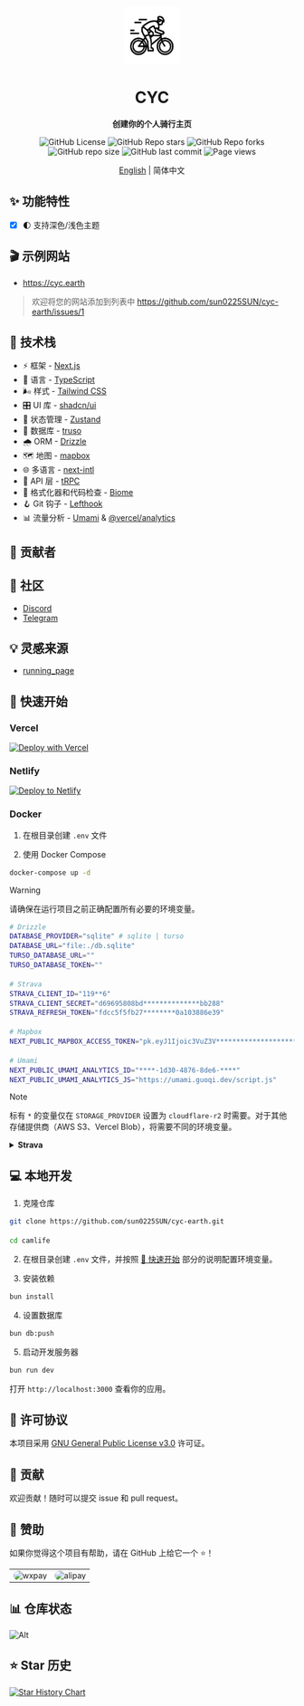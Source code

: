 <div align="center">
  <img src="./readme/images/logo.png" alt="screenshot" width="100" />
  <h1>CYC</h1>
  <strong><p>创建你的个人骑行主页</strong></p>

  <img alt="GitHub License" src="https://img.shields.io/github/license/sun0225SUN/camlife">
  <img alt="GitHub Repo stars" src="https://img.shields.io/github/stars/sun0225SUN/camlife?style=flat">
  <img alt="GitHub Repo forks" src="https://img.shields.io/github/forks/sun0225SUN/camlife?style=flat">
  <img alt="GitHub repo size" src="https://img.shields.io/github/repo-size/sun0225SUN/camlife">
  <img alt="GitHub last commit" src="https://img.shields.io/github/last-commit/sun0225SUN/camlife">
  <img alt="Page views" src="https://komarev.com/ghpvc/?username=camlife&label=Views&color=orange&style=flat"/>

  [English](/README.md) | 简体中文

  <!-- <img src="./readme/images/preview.png" alt="screenshot" /> -->
</div>

## ✨ 功能特性

- [x] 🌓 支持深色/浅色主题

## 🎬 示例网站

- https://cyc.earth

> 欢迎将您的网站添加到列表中 https://github.com/sun0225SUN/cyc-earth/issues/1

## 🔨 技术栈

- ⚡ 框架 - [Next.js](https://nextjs.org)
- 🧩 语言 - [TypeScript](https://www.typescriptlang.org)
- 🌬️ 样式 - [Tailwind CSS](https://tailwindcss.com)
- 🎛️ UI 库 - [shadcn/ui](https://ui.shadcn.com)
- 🐻 状态管理 - [Zustand](https://zustand-demo.pmnd.rs)
- 🐘 数据库 - [truso](https://turso.tech)
- 🌧️ ORM - [Drizzle](https://orm.drizzle.team)
- 🗺️ 地图 - [mapbox](https://mapbox.com)
- 🌐 多语言 - [next-intl](https://next-intl.dev)
- 🔗 API 层 - [tRPC](https://trpc.io)
- 🧹 格式化器和代码检查 - [Biome](https://biomejs.dev)
- 🪝 Git 钩子 - [Lefthook](https://lefthook.dev)
- 📊 流量分析 - [Umami](https://umami.is) &  [@vercel/analytics](https://vercel.com/docs/analytics/quickstart?package-manager=bun)


## 👥 贡献者

<!-- readme: collaborators,contributors -start -->

<!-- readme: collaborators,contributors -end -->

## 🍭 社区

- [Discord](https://discord.com/invite/fxARGMmg)
- [Telegram](https://t.me/sunguoqi)

## 💡 灵感来源

- [running_page](https://github.com/yihong0618/running_page)

## 🚀 快速开始

### Vercel

[![Deploy with Vercel](https://vercel.com/button)](https://vercel.com/new/clone?repository-url=https://github.com/sun0225SUN/camlife)

### Netlify

[![Deploy to Netlify](https://www.netlify.com/img/deploy/button.svg)](https://app.netlify.com/start/deploy?repository=https://github.com/sun0225SUN/camlife)

### Docker

1. 在根目录创建 `.env` 文件

2. 使用 Docker Compose

```bash
docker-compose up -d
```

> [!warning]
> 请确保在运行项目之前正确配置所有必要的环境变量。

```bash
# Drizzle
DATABASE_PROVIDER="sqlite" # sqlite | turso
DATABASE_URL="file:./db.sqlite"
TURSO_DATABASE_URL=""
TURSO_DATABASE_TOKEN=""

# Strava
STRAVA_CLIENT_ID="119**6"
STRAVA_CLIENT_SECRET="d69695808bd**************bb288"
STRAVA_REFRESH_TOKEN="fdcc5f5fb27********0a103886e39"

# Mapbox
NEXT_PUBLIC_MAPBOX_ACCESS_TOKEN="pk.eyJ1Ijoic3VuZ3V***********************dxVfugnrCSRT2kw"

# Umami
NEXT_PUBLIC_UMAMI_ANALYTICS_ID="****-1d30-4876-8de6-****"
NEXT_PUBLIC_UMAMI_ANALYTICS_JS="https://umami.guoqi.dev/script.js"
```

> [!note]
> 标有 `*` 的变量仅在 `STORAGE_PROVIDER` 设置为 `cloudflare-r2` 时需要。对于其他存储提供商（AWS S3、Vercel Blob），将需要不同的环境变量。

<details>
<summary><strong>Strava</strong></summary>

https://stravalib.readthedocs.io/en/latest/get-started/authenticate-with-strava.html

</details>


## 💻  本地开发

1. 克隆仓库

```bash
git clone https://github.com/sun0225SUN/cyc-earth.git

cd camlife
```

2. 在根目录创建 `.env` 文件，并按照 [🚀 快速开始](#-快速开始) 部分的说明配置环境变量。

3. 安装依赖

```bash
bun install
```

4. 设置数据库

```bash
bun db:push
```

5. 启动开发服务器

```bash
bun run dev
```

打开 `http://localhost:3000` 查看你的应用。

## 📝 许可协议

本项目采用 [GNU General Public License v3.0](LICENSE) 许可证。

## 🤝 贡献

欢迎贡献！随时可以提交 issue 和 pull request。

## 💖 赞助

如果你觉得这个项目有帮助，请在 GitHub 上给它一个 ⭐️！

<table>
	<tbody>
		<tr>
      <td align="center">
         <img src="https://files.guoqi.dev/wxpay.png" width="250px"  alt="wxpay" style="border-radius:10px;" />
      </td>
      <td align="center">
        <img src="https://files.guoqi.dev/alipay.jpg" width="250px"  alt="alipay" style="border-radius:10px;" />
      </td>
		</tr>
	<tbody>
</table>

## 📊 仓库状态

![Alt](https://repobeats.axiom.co/api/embed/df4c48ad1ab928ba118d1e7a2a5083e3c9ffd665.svg "Repobeats analytics image")

## ⭐ Star 历史

[![Star History Chart](https://api.star-history.com/svg?repos=sun0225SUN/cyc-earth&type=Date)](https://github.com/sun0225SUN/cyc-earth)